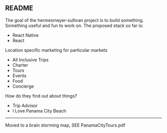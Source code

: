 ## README
The goal of the hermesmeyer-sullivan project is to build something.
Something useful and fun to work on.
The proposed stack so far is:

* React Native
* React


Location specific marketing for particular markets

* All Inclusive Trips
* Charter
* Tours
* Events
* Food
* Concierge

How do they find out about things?

* Trip Advisor
* I Love Panama City Beach

---

Moved to a brain storming map, SEE PanamaCityTours.pdf

